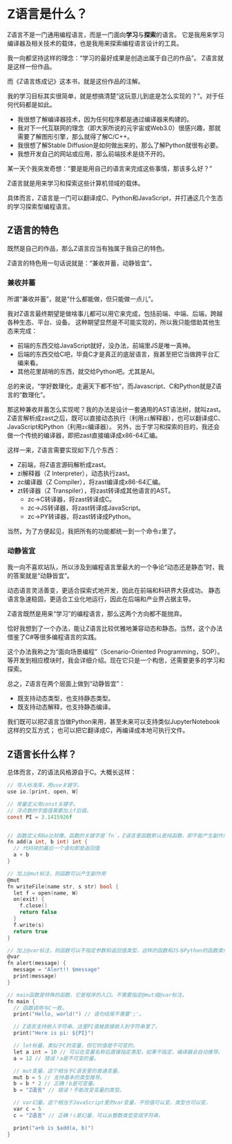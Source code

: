 # Z语言是什么？

Z语言不是一门通用编程语言，而是一门面向**学习**与**探索**的语言。
它是我用来学习编译器及相关技术的载体，也是我用来探索编程语言设计的工具。

我一向都坚持这样的理念：“学习的最好成果是创造出属于自己的作品”。
Z语言就是这样一份作品。

而《Z语言炼成记》这本书，就是这份作品的注解。

我的学习目标其实很简单，就是想搞清楚“这玩意儿到底是怎么实现的？”。对于任何代码都是如此。

- 我很想了解编译器技术，因为任何程序都是通过编译器来构建的。
- 我对下一代互联网的理念（即大家所说的元宇宙或Web3.0）很感兴趣，那就需要了解图形引擎，那么就得了解C/C++。
- 我很想了解Stable Diffusion是如何做出来的，那么了解Python就很有必要。
- 我想开发自己的网站或应用，那么前端技术是绕不开的。

某一天个我突发奇想：“要是能用自己的语言来完成这些事情，那该多么好？”

Z语言就是用来学习和探索这些计算机领域的载体。

具体而言，Z语言是一门可以翻译成C、Python和JavaScript，并打通这几个生态的学习探索型编程语言。

## Z语言的特色

既然是自己的作品，那么Z语言应当有独属于我自己的特色。

Z语言的特色用一句话说就是：“兼收并蓄，动静皆宜”。

### 兼收并蓄

所谓“兼收并蓄”，就是“什么都能做，但只能做一点儿”。


我对Z语言最终期望是做啥事儿都可以用它来完成，包括前端、中端、后端，跨越各种生态、平台、设备。
这种期望显然是不可能实现的，所以我只能借助其他生态来完成：

- 前端的东西交给JavaScript就好，没办法，前端里JS是唯一真神。
- 后端的东西交给C吧，毕竟C才是真正的底层语言，我甚至把它当做跨平台汇编来看。
- 其他花里胡哨的东西，就交给Python吧。尤其是AI。

总的来说，“学好数理化，走遍天下都不怕”，而Javascript、C和Python就是Z语言的“数理化”。

那这种兼收并蓄怎么实现呢？我的办法是设计一套通用的AST语法树，就叫zast。
Z语言解析成zast之后，既可以直接动态执行（利用`zi`解释器），也可以翻译成C、JavaScript和Python（利用`zc`编译器）。
另外，出于学习和探索的目的，我还会做一个传统的编译器，即把zast直接编译成x86-64汇编。

这样一来，Z语言需要实现如下几个东西：

- Z前端，将Z语言源码解析成zast。
- zi解释器（Z Interpreter），动态执行zast。
- zc编译器（Z Compiler），将zast编译成x86-64汇编。
- zt转译器（Z Transpiler），将zast转译成其他语言的AST。
    - zc->C转译器，将zast转译成C。
    - zc->JS转译器，将zast转译成JavaScript。
    - zc->PY转译器，将zast转译成Python。

当然，为了方便起见，我把所有的功能都统一到一个命令`z`里了。

### 动静皆宜

我一向不喜欢站队，所以涉及到编程语言里最大的一个争论“动态还是静态”时，我的答案就是“动静皆宜”。

动态语言灵活善变，更适合探索式地开发，因此在前端和科研界大获成功。
静态语言急速稳固，更适合工业化地运行，因此在后端和产业界占据主导。

Z语言既然是用来“学习”的编程语言，那么这两个方向都不能抛弃。

恰好我想到了一个办法，能让Z语言比较优雅地兼容动态和静态。当然，这个办法借鉴了C#等很多编程语言的实践。

这个办法我称之为“面向场景编程”（Scenario-Oriented Programming，SOP）。
等开发到相应模块时，我会详细介绍。现在它只是一个构思，还需要更多的学习和探索。

总之，Z语言在两个层面上做到“动静皆宜”：

- 既支持动态类型，也支持静态类型。
- 既支持动态解释，也支持静态编译。

我们既可以把Z语言当做Python来用，甚至未来可以支持类似JupyterNotebook这样的交互方式；
也可以把它翻译成C，再编译成本地可执行文件。

## Z语言长什么样？

总体而言，Z的语法风格源自于C。大概长这样：

```c
// 导入标准库，用use关键字。
use io.[print, open, W]

// 常量定义用const关键字。
// 浮点数的字面值需要加上f后缀。
const PI = 3.1415926f


// 函数定义和Go比较像。函数的关键字是`fn`。Z语言里函数默认是纯函数，即不能产生副作用。
fn add(a int, b int) int {
  // 代码块的最后一个语句即是返回值
  a + b
}

// 加上@mut标注，则函数可以产生副作用
@mut
fn writeFile(name str, s str) bool {
  let f = open(name, W) 
  on(exit) {
    f.close()
    return false
  }
  f.write(s)
  return true
}

// 加上@var标注，则函数可以不指定参数和返回值类型，这样的函数和JS与Python的函数类似。
@var
fn alert(message) {
  message = "Alert!! $message"
  print(message)
}

// main函数是特殊的函数，它是程序的入口。不需要指定@mut或@var标注。
fn main {
  // 函数调用与C一致。
  print("Hello, world!") // 语句结尾不需要';'。

  // Z语言支持嵌入字符串。这里PI值被直接嵌入到字符串里了。
  print("Here is pi: ${PI}")

  // let标量，类似于C的变量，但它的值是不可变的。
  let a int = 10 // 可以在变量名称后直接指定类型，如果不指定，编译器会自动推导。
  a = 12 // 错误！a是不可变的量。

  // mut变量。这个相当于C语言里的普通变量。
  mut b = 5 // 支持基本的类型推导。
  b = b * 2 // 正确！b是可变量。
  b = "Z语言" // 错误！不能改变变量的类型。

  // var幻量。这个相当于JavaScript里的var变量，不但值可以变，类型也可以变。
  var c = 5
  c = "Z语言" // 正确！c是幻量，可以从整数类型变成字符串。

  print("a+b is $add(a, b)")
}
```